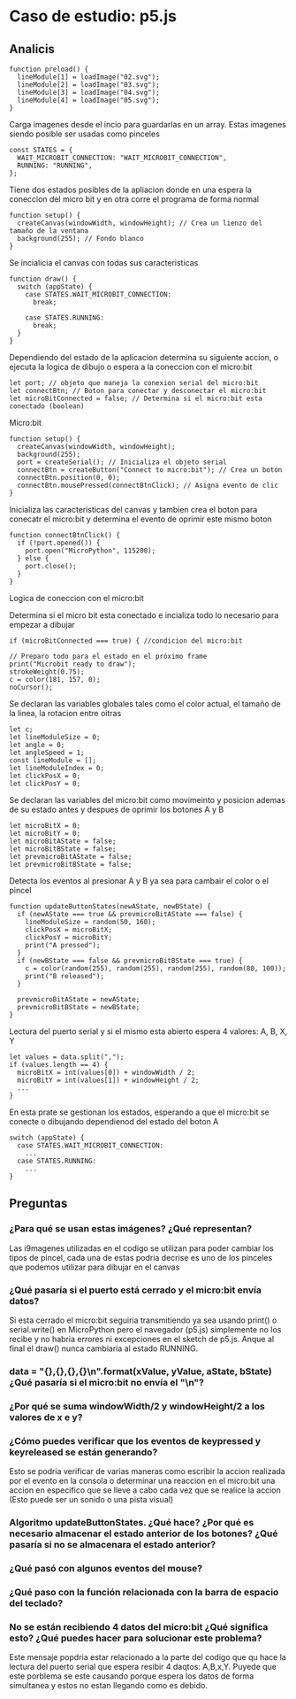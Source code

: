 # Caso de estudio: p5.js

## Analicis 
    function preload() {
      lineModule[1] = loadImage("02.svg");
      lineModule[2] = loadImage("03.svg");
      lineModule[3] = loadImage("04.svg");
      lineModule[4] = loadImage("05.svg");
    }
Carga imagenes desde el incio para guardarlas en un array. Estas imagenes siendo posible ser usadas como pinceles 

    const STATES = {
      WAIT_MICROBIT_CONNECTION: "WAIT_MICROBIT_CONNECTION",
      RUNNING: "RUNNING",
    };

Tiene dos estados posibles de la apliacion donde en una espera la coneccion del micro bit y en otra corre el programa de forma normal

    function setup() {
      createCanvas(windowWidth, windowHeight); // Crea un lienzo del tamaño de la ventana
      background(255); // Fondo blanco
    }
Se incialicia el canvas con todas sus caracteristicas

    function draw() {
      switch (appState) {
        case STATES.WAIT_MICROBIT_CONNECTION:
          break;
    
        case STATES.RUNNING:
          break;
      }
    }
Dependiendo del estado de la aplicacion determina su siguiente accion, o ejecuta la logica de dibujo o espera a la coneccion con el micro:bit 


    let port; // objeto que maneja la conexion serial del micro:bit 
    let connectBtn; // Boton para conectar y desconectar el micro:bit 
    let microBitConnected = false; // Determina si el micro:bit esta conectado (boolean)
Micro:bit 

    function setup() {
      createCanvas(windowWidth, windowHeight);
      background(255);
      port = createSerial(); // Inicializa el objeto serial
      connectBtn = createButton("Connect to micro:bit"); // Crea un botón
      connectBtn.position(0, 0);
      connectBtn.mousePressed(connectBtnClick); // Asigna evento de clic
    }
Inicializa las caracteristicas del canvas y tambien crea el boton para conecatr el micro:bit y determina el evento de oprimir este mismo boton

    function connectBtnClick() {
      if (!port.opened()) {
        port.open("MicroPython", 115200);
      } else {
        port.close();
      }
    }
Logica de coneccion con el micro:bit 


Determina si el micro bit esta conectado e incializa todo lo necesario para empezar a dibujar 

    if (microBitConnected === true) { //condicion del micro:bit 

    // Preparo todo para el estado en el próximo frame
    print("Microbit ready to draw");
    strokeWeight(0.75);
    c = color(181, 157, 0);
    noCursor();
Se declaran las variables globales tales como el color actual, el tamaño de la linea, la rotacion entre oitras

    let c;
    let lineModuleSize = 0;
    let angle = 0;
    let angleSpeed = 1;
    const lineModule = [];
    let lineModuleIndex = 0;
    let clickPosX = 0;
    let clickPosY = 0;

Se declaran las variables del micro:bit como movimeinto y posicion ademas de su estado antes y despues de oprimir los botones A y B

    let microBitX = 0;
    let microBitY = 0;
    let microBitAState = false;
    let microBitBState = false;
    let prevmicroBitAState = false;
    let prevmicroBitBState = false;

Detecta los eventos al presionar A y B ya sea para cambair el color o el pincel

    function updateButtonStates(newAState, newBState) {
      if (newAState === true && prevmicroBitAState === false) { 
        lineModuleSize = random(50, 160); 
        clickPosX = microBitX;
        clickPosY = microBitY;
        print("A pressed");
      }
      if (newBState === false && prevmicroBitBState === true) {
        c = color(random(255), random(255), random(255), random(80, 100));
        print("B released");
      }
    
      prevmicroBitAState = newAState;
      prevmicroBitBState = newBState;
    }
Lectura del puerto serial y si el mismo esta abierto espera 4 valores: A, B, X, Y

    let values = data.split(",");
    if (values.length == 4) {
      microBitX = int(values[0]) + windowWidth / 2;
      microBitY = int(values[1]) + windowHeight / 2;
      ...
    }
En esta prate se gestionan los estados, esperando a que el micro:bit se conecte o dibujando dependienod del estado del boton A

    switch (appState) {
      case STATES.WAIT_MICROBIT_CONNECTION:
        ...
      case STATES.RUNNING:
        ...
    }


## Preguntas

### ¿Para qué se usan estas imágenes? ¿Qué representan?
Las i9magenes utilizadas en el codigo se utilizan para poder cambiar los tipos de pincel, cada una de estas podria decrise es uno de los pinceles que podemos utilizar para dibujar en el canvas

###  ¿Qué pasaría si el puerto está cerrado y el micro:bit envía datos?
Si esta cerrado el micro:bit seguiria transmitiendo ya sea usando print() o serial.write() en MicroPython pero el navegador (p5.js) simplemente no los recibe y no habria errores ni excepciones en el sketch de p5.js. Anque al final el draw() nunca cambiaria al estado RUNNING.

### data = "{},{},{},{}\n".format(xValue, yValue, aState, bState) ¿Qué pasaría si el micro:bit no envía el "\n"?


### ¿Por qué se suma windowWidth/2 y windowHeight/2 a los valores de x e y?


### ¿Cómo puedes verificar que los eventos de keypressed y keyreleased se están generando?
Esto se podria verificar de varias maneras como escribir la accion realizada por el evento en la consola o determinar una reaccion en el micro:bit una accion en especifico que se lleve a cabo cada vez que se realice la accion (Esto puede ser un sonido o una pista visual) 

###  Algoritmo updateButtonStates. ¿Qué hace? ¿Por qué es necesario almacenar el estado anterior de los botones? ¿Qué pasaría si no se almacenara el estado anterior?

### ¿Qué pasó con algunos eventos del mouse? 

### ¿Qué paso con la función relacionada con la barra de espacio del teclado?

### No se están recibiendo 4 datos del micro:bit ¿Qué significa esto? ¿Qué puedes hacer para solucionar este problema?
Este mensaje popdria estar relacionado a la parte del codigo que qu hace la lectura del puerto serial que espera resibir 4 daqtos: A,B,x,Y. Puyede que este porblema se este causando porque espera los datos de forma simultanea y estos no estan llegando como es debido. 
